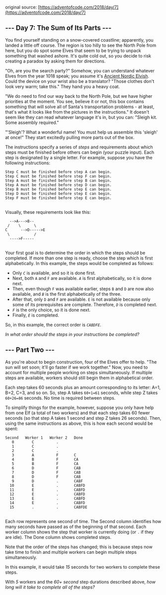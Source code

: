 original source: [https://adventofcode.com/2018/day/7](https://adventofcode.com/2018/day/7)
## --- Day 7: The Sum of Its Parts ---
You find yourself standing on a snow-covered coastline; apparently, you landed a little off course.  The region is too hilly to see the North Pole from here, but you do spot some Elves that seem to be trying to unpack something that washed ashore. It's quite cold out, so you decide to risk creating a paradox by asking them for directions.

"Oh, are you the search party?" Somehow, you can understand whatever Elves from the year 1018 speak; you assume it's [Ancient Nordic Elvish](/2015/day/6). Could the device on your wrist also be a translator? "Those clothes don't look very warm; take this." They hand you a heavy coat.

"We do need to find our way back to the North Pole, but we have higher priorities at the moment. You see, believe it or not, this box contains something that will solve all of Santa's transportation problems - at least, that's what it looks like from the pictures in the instructions."  It doesn't seem like they can read whatever language it's in, but you can: "Sleigh kit. Some assembly required."

"'Sleigh'? What a wonderful name! You must help us assemble this 'sleigh' at once!" They start excitedly pulling more parts out of the box.

The instructions specify a series of <em>steps</em> and requirements about which steps must be finished before others can begin (your puzzle input). Each step is designated by a single letter. For example, suppose you have the following instructions:

<pre>
<code>Step C must be finished before step A can begin.
Step C must be finished before step F can begin.
Step A must be finished before step B can begin.
Step A must be finished before step D can begin.
Step B must be finished before step E can begin.
Step D must be finished before step E can begin.
Step F must be finished before step E can begin.
</code>
</pre>

Visually, these requirements look like this:

<pre>
<code>  -->A--->B--
 /    \      \
C      -->D----->E
 \           /
  ---->F-----
</code>
</pre>

Your first goal is to determine the order in which the steps should be completed. If more than one step is ready, choose the step which is first alphabetically. In this example, the steps would be completed as follows:


 - Only <em><code>C</code></em> is available, and so it is done first.
 - Next, both <code>A</code> and <code>F</code> are available. <em><code>A</code></em> is first alphabetically, so it is done next.
 - Then, even though <code>F</code> was available earlier, steps <code>B</code> and <code>D</code> are now also available, and <em><code>B</code></em> is the first alphabetically of the three.
 - After that, only <code>D</code> and <code>F</code> are available. <code>E</code> is not available because only some of its prerequisites are complete. Therefore, <em><code>D</code></em> is completed next.
 - <em><code>F</code></em> is the only choice, so it is done next.
 - Finally, <em><code>E</code></em> is completed.

So, in this example, the correct order is <em><code>CABDFE</code></em>.

<em>In what order should the steps in your instructions be completed?</em>


## --- Part Two ---
As you're about to begin construction, four of the Elves offer to help.  "The sun will set soon; it'll go faster if we work together."  Now, you need to account for multiple people working on steps simultaneously. If multiple steps are available, workers should still begin them in alphabetical order.

Each step takes 60 seconds plus an amount corresponding to its letter: A=1, B=2, C=3, and so on. So, step A takes <code>60+1=61</code> seconds, while step Z takes <code>60+26=86</code> seconds. No time is required between steps.

To simplify things for the example, however, suppose you only have help from one Elf (a total of two workers) and that each step takes 60 fewer seconds (so that step A takes 1 second and step Z takes 26 seconds). Then, using the same instructions as above, this is how each second would be spent:

<pre>
<code>Second   Worker 1   Worker 2   Done
   0        C          .        
   1        C          .        
   2        C          .        
   3        A          F       C
   4        B          F       CA
   5        B          F       CA
   6        D          F       CAB
   7        D          F       CAB
   8        D          F       CAB
   9        D          .       CABF
  10        E          .       CABFD
  11        E          .       CABFD
  12        E          .       CABFD
  13        E          .       CABFD
  14        E          .       CABFD
  15        .          .       CABFDE
</code>
</pre>

Each row represents one second of time.  The Second column identifies how many seconds have passed as of the beginning of that second.  Each worker column shows the step that worker is currently doing (or <code>.</code> if they are idle).  The Done column shows completed steps.

Note that the order of the steps has changed; this is because steps now take time to finish and multiple workers can begin multiple steps simultaneously.

In this example, it would take <em>15</em> seconds for two workers to complete these steps.

With <em>5</em> workers and the <em>60+ second</em> step durations described above, <em>how long will it take to complete all of the steps?</em>


